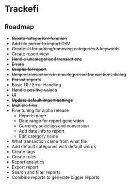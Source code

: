 # Trackefi

## Roadmap

- ~~Create categoriser function~~
- ~~Add file picker to import CSV~~
- ~~Create UI for adding/removing categories & keywords~~
- ~~Create report view~~
- ~~Handle uncategorised transactions~~
- ~~Errors~~
- ~~Graphs for report~~
- ~~Unique transactions in uncategorised transactions dialog~~
- ~~Persist reports~~
- ~~Basic UI / Error Handling~~
- ~~Handle positive values~~
- ~~UI~~
- ~~Update default import settings~~
- ~~Multiple files~~
- Fine tuning for alpha release
  - ~~Reports page~~
  - ~~Date range for report generation~~
  - ~~Currency selection and conversion~~
  - Add date info to report
  - Edit category name
- What transaction came from what file
- Add default categories with default words
- Create tags
- Create rules
- Report analytics
- Export report
- Search and filter reports
- Combine reports to generate bigger reports
